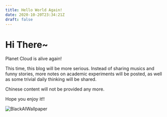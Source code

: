 ```yaml
---
title: Hello World Again!
date: 2020-10-20T23:34:21Z
draft: false
---
```


# Hi There~

Planet Cloud is alive again!

This time, this blog will be more serious. Instead of sharing musics and funny stories, more notes on academic experiments will be posted, as well as some trivial daily thinking will be shared.

Chinese content will not be provided any more.

Hope you enjoy it!!

![BlackAIWallpaper](https://raw.githubusercontent.com/HEIGE-PCloud/HEIGE-PCloud.github.io/images/BlackAIWallpaper.jpg)